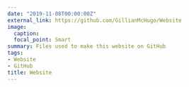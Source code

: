 ```yaml
---
date: "2019-11-08T00:00:00Z"
external_link: https://github.com/GillianMcHugo/Website
image: 
  caption: 
  focal_point: Smart
summary: Files used to make this website on GitHub
tags:
- Website
- GitHub
title: Website
---
```

